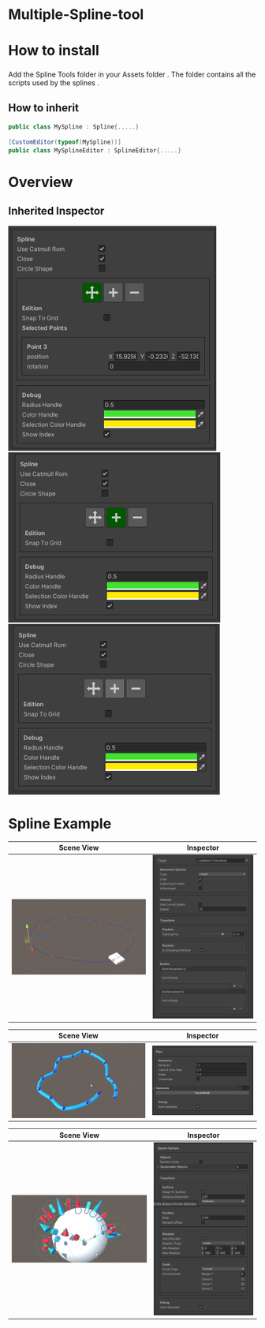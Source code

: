 # Multiple-Spline-tool

# How to install<h3>
Add the Spline Tools folder in your Assets folder . The folder contains all the scripts used by the splines .
  
## How to inherit
  
```csharp
public class MySpline : Spline{.....}
```
  
```csharp
[CustomEditor(typeof(MySpline))]
public class MySplineEditor : SplineEditor{.....}
```
# Overview<h3> 
  
## Inherited Inspector
  
![](https://github.com/Louis1351/Multiple-Spline-tool/blob/main/Media/Screenshots/capture1.png)
![](https://github.com/Louis1351/Multiple-Spline-tool/blob/main/Media/Screenshots/capture1a.png)
![](https://github.com/Louis1351/Multiple-Spline-tool/blob/main/Media/Screenshots/capture1b.png)
  
# Spline Example
Scene View          |  Inspector
:-------------------------:|:-------------------------:
![](https://github.com/Louis1351/Multiple-Spline-tool/blob/main/Media/Gifs/platform_spline.gif)|![](https://github.com/Louis1351/Multiple-Spline-tool/blob/main/Media/Screenshots/capture4.png)

Scene View              |  Inspector
:-------------------------:|:-------------------------:
![](https://github.com/Louis1351/Multiple-Spline-tool/blob/main/Media/Gifs/pipe_spline.gif)|![](https://github.com/Louis1351/Multiple-Spline-tool/blob/main/Media/Screenshots/capture2.png)

Scene View             |  Inspector
:-------------------------:|:-------------------------:
![](https://github.com/Louis1351/Multiple-Spline-tool/blob/main/Media/Gifs/spawn_spline.gif)|![](https://github.com/Louis1351/Multiple-Spline-tool/blob/main/Media/Screenshots/capture3.png)
